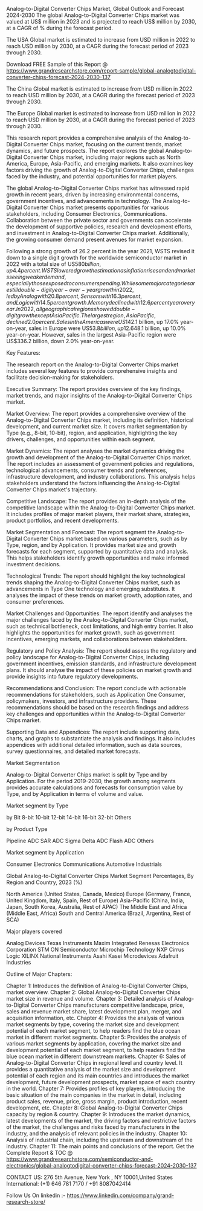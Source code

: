 Analog-to-Digital Converter Chips Market, Global Outlook and Forecast 2024-2030
The global Analog-to-Digital Converter Chips market was valued at US$ million in 2023 and is projected to reach US$ million by 2030, at a CAGR of % during the forecast period.

The USA Global market is estimated to increase from USD million in 2022 to reach USD million by 2030, at a CAGR during the forecast period of 2023 through 2030.

Download FREE Sample of this Report @ https://www.grandresearchstore.com/report-sample/global-analogtodigital-converter-chips-forecast-2024-2030-137

The China Global market is estimated to increase from USD million in 2022 to reach USD million by 2030, at a CAGR during the forecast period of 2023 through 2030.

The Europe Global market is estimated to increase from USD million in 2022 to reach USD million by 2030, at a CAGR during the forecast period of 2023 through 2030.

This research report provides a comprehensive analysis of the Analog-to-Digital Converter Chips market, focusing on the current trends, market dynamics, and future prospects. The report explores the global Analog-to-Digital Converter Chips market, including major regions such as North America, Europe, Asia-Pacific, and emerging markets. It also examines key factors driving the growth of Analog-to-Digital Converter Chips, challenges faced by the industry, and potential opportunities for market players.

The global Analog-to-Digital Converter Chips market has witnessed rapid growth in recent years, driven by increasing environmental concerns, government incentives, and advancements in technology. The Analog-to-Digital Converter Chips market presents opportunities for various stakeholders, including Consumer Electronics, Communications. Collaboration between the private sector and governments can accelerate the development of supportive policies, research and development efforts, and investment in Analog-to-Digital Converter Chips market. Additionally, the growing consumer demand present avenues for market expansion.

Following a strong growth of 26.2 percent in the year 2021, WSTS revised it down to a single digit growth for the worldwide semiconductor market in 2022 with a total size of US$580 billion, up 4.4 percent. WSTS lowered growth estimation as inflation rises and end markets seeing weaker demand, especially those exposed to consumer spending. While some major categories are still double-digit year-over-year growth in 2022, led by Analog with 20.8 percent, Sensors with 16.3 percent, and Logic with 14.5 percent growth. Memory declined with 12.6 percent year over year. In 2022, all geographical regions showed double-digit growth except Asia Pacific. The largest region, Asia Pacific, declined 2.0 percent. Sales in the Americas were US$142.1 billion, up 17.0% year-on-year, sales in Europe were US$53.8 billion, up 12.6% year-on-year, and sales in Japan were US$48.1 billion, up 10.0% year-on-year. However, sales in the largest Asia-Pacific region were US$336.2 billion, down 2.0% year-on-year.

Key Features:

The research report on the Analog-to-Digital Converter Chips market includes several key features to provide comprehensive insights and facilitate decision-making for stakeholders.

Executive Summary: The report provides overview of the key findings, market trends, and major insights of the Analog-to-Digital Converter Chips market.

Market Overview: The report provides a comprehensive overview of the Analog-to-Digital Converter Chips market, including its definition, historical development, and current market size. It covers market segmentation by Type (e.g., 8-bit, 10-bit), region, and application, highlighting the key drivers, challenges, and opportunities within each segment.

Market Dynamics: The report analyses the market dynamics driving the growth and development of the Analog-to-Digital Converter Chips market. The report includes an assessment of government policies and regulations, technological advancements, consumer trends and preferences, infrastructure development, and industry collaborations. This analysis helps stakeholders understand the factors influencing the Analog-to-Digital Converter Chips market's trajectory.

Competitive Landscape: The report provides an in-depth analysis of the competitive landscape within the Analog-to-Digital Converter Chips market. It includes profiles of major market players, their market share, strategies, product portfolios, and recent developments.

Market Segmentation and Forecast: The report segment the Analog-to-Digital Converter Chips market based on various parameters, such as by Type, region, and by Application. It provides market size and growth forecasts for each segment, supported by quantitative data and analysis. This helps stakeholders identify growth opportunities and make informed investment decisions.

Technological Trends: The report should highlight the key technological trends shaping the Analog-to-Digital Converter Chips market, such as advancements in Type One technology and emerging substitutes. It analyses the impact of these trends on market growth, adoption rates, and consumer preferences.

Market Challenges and Opportunities: The report identify and analyses the major challenges faced by the Analog-to-Digital Converter Chips market, such as technical bottleneck, cost limitations, and high entry barrier. It also highlights the opportunities for market growth, such as government incentives, emerging markets, and collaborations between stakeholders.

Regulatory and Policy Analysis: The report should assess the regulatory and policy landscape for Analog-to-Digital Converter Chips, including government incentives, emission standards, and infrastructure development plans. It should analyse the impact of these policies on market growth and provide insights into future regulatory developments.

Recommendations and Conclusion: The report conclude with actionable recommendations for stakeholders, such as Application One Consumer, policymakers, investors, and infrastructure providers. These recommendations should be based on the research findings and address key challenges and opportunities within the Analog-to-Digital Converter Chips market.

Supporting Data and Appendices: The report include supporting data, charts, and graphs to substantiate the analysis and findings. It also includes appendices with additional detailed information, such as data sources, survey questionnaires, and detailed market forecasts.

Market Segmentation

Analog-to-Digital Converter Chips market is split by Type and by Application. For the period 2019-2030, the growth among segments provides accurate calculations and forecasts for consumption value by Type, and by Application in terms of volume and value.

Market segment by Type

by Bit
8-bit
10-bit
12-bit
14-bit
16-bit
32-bit
Others

by Product Type

Pipeline ADC
SAR ADC
Sigma Delta ADC
Flash ADC
Others

Market segment by Application

Consumer Electronics
Communications
Automotive
Industrials

Global Analog-to-Digital Converter Chips Market Segment Percentages, By Region and Country, 2023 (%)

North America (United States, Canada, Mexico)
Europe (Germany, France, United Kingdom, Italy, Spain, Rest of Europe)
Asia-Pacific (China, India, Japan, South Korea, Australia, Rest of APAC)
The Middle East and Africa (Middle East, Africa)
South and Central America (Brazil, Argentina, Rest of SCA)

Major players covered

Analog Devices
Texas Instruments
Maxim Integrated
Renesas Electronics Corporation
STM
ON Semiconductor
Microchip Technology
NXP
Cirrus Logic
XILINX
National Instruments
Asahi Kasei Microdevices
Adafruit Industries

Outline of Major Chapters:

Chapter 1: Introduces the definition of Analog-to-Digital Converter Chips, market overview.
Chapter 2: Global Analog-to-Digital Converter Chips market size in revenue and volume.
Chapter 3: Detailed analysis of Analog-to-Digital Converter Chips manufacturers competitive landscape, price, sales and revenue market share, latest development plan, merger, and acquisition information, etc.
Chapter 4: Provides the analysis of various market segments by type, covering the market size and development potential of each market segment, to help readers find the blue ocean market in different market segments.
Chapter 5: Provides the analysis of various market segments by application, covering the market size and development potential of each market segment, to help readers find the blue ocean market in different downstream markets.
Chapter 6: Sales of Analog-to-Digital Converter Chips in regional level and country level. It provides a quantitative analysis of the market size and development potential of each region and its main countries and introduces the market development, future development prospects, market space of each country in the world.
Chapter 7: Provides profiles of key players, introducing the basic situation of the main companies in the market in detail, including product sales, revenue, price, gross margin, product introduction, recent development, etc.
Chapter 8: Global Analog-to-Digital Converter Chips capacity by region & country.
Chapter 9: Introduces the market dynamics, latest developments of the market, the driving factors and restrictive factors of the market, the challenges and risks faced by manufacturers in the industry, and the analysis of relevant policies in the industry.
Chapter 10: Analysis of industrial chain, including the upstream and downstream of the industry.
Chapter 11: The main points and conclusions of the report.
Get the Complete Report & TOC @ https://www.grandresearchstore.com/semiconductor-and-electronics/global-analogtodigital-converter-chips-forecast-2024-2030-137

CONTACT US:
276 5th Avenue, New York , NY 10001,United States
International: (+1) 646 781 7170 / +91 8087042414

Follow Us On linkedin :- https://www.linkedin.com/company/grand-research-store/
